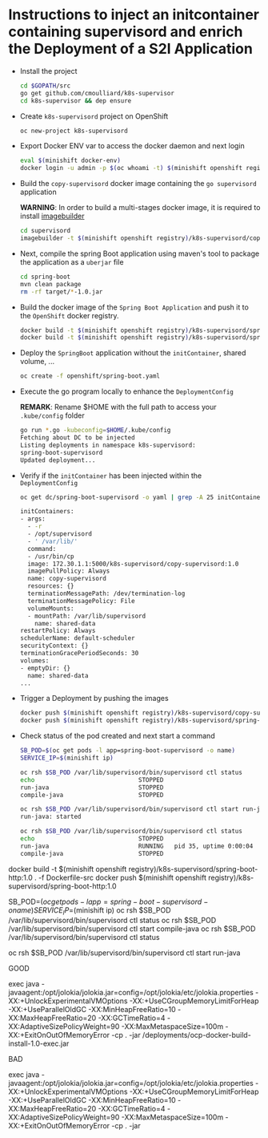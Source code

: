 # Instructions to inject an initcontainer containing supervisord and enrich the Deployment of a S2I Application

- Install the project
  ```bash
  cd $GOPATH/src
  go get github.com/cmoulliard/k8s-supervisor
  cd k8s-supervisor && dep ensure
  ```   

- Create `k8s-supervisord` project on OpenShift
  ```bash
  oc new-project k8s-supervisord
  ```
- Export Docker ENV var to access the docker daemon and next login
  ```bash
  eval $(minishift docker-env)
  docker login -u admin -p $(oc whoami -t) $(minishift openshift registry)
  ```
  
- Build the `copy-supervisord` docker image containing the `go supervisord` application

  **WARNING**: In order to build a multi-stages docker image, it is required to install [imagebuilder](https://github.com/openshift/imagebuilder) 

  ```bash
  cd supervisord
  imagebuilder -t $(minishift openshift registry)/k8s-supervisord/copy-supervisord:1.0 .
  ```

- Next, compile the spring Boot application using maven's tool to package the application as a `uberjar` file

  ```bash
  cd spring-boot
  mvn clean package
  rm -rf target/*-1.0.jar
  ```
  
- Build the docker image of the `Spring Boot Application` and push it to the `OpenShift` docker registry. 
 
  ```bash
  docker build -t $(minishift openshift registry)/k8s-supervisord/spring-boot-http:1.0 . -f Dockerfile
  docker build -t $(minishift openshift registry)/k8s-supervisord/spring-boot-http:1.0 . -f Dockerfile-src
  ```   
  
- Deploy the `SpringBoot` application without the `initContainer`, shared volume, ...
  ```bash
  oc create -f openshift/spring-boot.yaml
  ```  

- Execute the go program locally to enhance the `DeploymentConfig`

  **REMARK**: Rename $HOME with the full path to access your `.kube/config` folder

  ```bash
  go run *.go -kubeconfig=$HOME/.kube/config
  Fetching about DC to be injected
  Listing deployments in namespace k8s-supervisord: 
  spring-boot-supervisord
  Updated deployment...
  ```

- Verify if the `initContainer` has been injected within the `DeploymentConfig`

  ```bash
  oc get dc/spring-boot-supervisord -o yaml | grep -A 25 initContainer
  
  initContainers:
  - args:
    - -r
    - /opt/supervisord
    - ' /var/lib/'
    command:
    - /usr/bin/cp
    image: 172.30.1.1:5000/k8s-supervisord/copy-supervisord:1.0
    imagePullPolicy: Always
    name: copy-supervisord
    resources: {}
    terminationMessagePath: /dev/termination-log
    terminationMessagePolicy: File
    volumeMounts:
    - mountPath: /var/lib/supervisord
      name: shared-data
  restartPolicy: Always
  schedulerName: default-scheduler
  securityContext: {}
  terminationGracePeriodSeconds: 30
  volumes:
  - emptyDir: {}
    name: shared-data
  ...
  ```

- Trigger a Deployment by pushing the images
  ```bash
  docker push $(minishift openshift registry)/k8s-supervisord/copy-supervisord:1.0
  docker push $(minishift openshift registry)/k8s-supervisord/spring-boot-http:1.0
  ```
  
- Check status of the pod created and next start a command
  ```bash
  SB_POD=$(oc get pods -l app=spring-boot-supervisord -o name)
  SERVICE_IP=$(minishift ip)

  oc rsh $SB_POD /var/lib/supervisord/bin/supervisord ctl status
  echo                             STOPPED   
  run-java                         STOPPED   
  compile-java                     STOPPED   

  oc rsh $SB_POD /var/lib/supervisord/bin/supervisord ctl start run-java
  run-java: started
  
  oc rsh $SB_POD /var/lib/supervisord/bin/supervisord ctl status          
  echo                             STOPPED   
  run-java                         RUNNING   pid 35, uptime 0:00:04
  compile-java                     STOPPED   
  ```  
  
docker build -t $(minishift openshift registry)/k8s-supervisord/spring-boot-http:1.0 . -f Dockerfile-src
docker push $(minishift openshift registry)/k8s-supervisord/spring-boot-http:1.0
  
SB_POD=$(oc get pods -l app=spring-boot-supervisord -o name)
SERVICE_IP=$(minishift ip) 
oc rsh $SB_POD /var/lib/supervisord/bin/supervisord ctl status
oc rsh $SB_POD /var/lib/supervisord/bin/supervisord ctl start compile-java 
oc rsh $SB_POD /var/lib/supervisord/bin/supervisord ctl status

oc rsh $SB_POD /var/lib/supervisord/bin/supervisord ctl start run-java

GOOD

exec java -javaagent:/opt/jolokia/jolokia.jar=config=/opt/jolokia/etc/jolokia.properties 
         -XX:+UnlockExperimentalVMOptions 
         -XX:+UseCGroupMemoryLimitForHeap
         -XX:+UseParallelOldGC
         -XX:MinHeapFreeRatio=10
         -XX:MaxHeapFreeRatio=20
         -XX:GCTimeRatio=4
         -XX:AdaptiveSizePolicyWeight=90
         -XX:MaxMetaspaceSize=100m
         -XX:+ExitOnOutOfMemoryError
         -cp . -jar /deployments/ocp-docker-build-install-1.0-exec.jar

BAD

exec java -javaagent:/opt/jolokia/jolokia.jar=config=/opt/jolokia/etc/jolokia.properties 
          -XX:+UnlockExperimentalVMOptions
          -XX:+UseCGroupMemoryLimitForHeap
          -XX:+UseParallelOldGC
          -XX:MinHeapFreeRatio=10
          -XX:MaxHeapFreeRatio=20
          -XX:GCTimeRatio=4
          -XX:AdaptiveSizePolicyWeight=90
          -XX:MaxMetaspaceSize=100m
          -XX:+ExitOnOutOfMemoryError
          -cp . -jar
